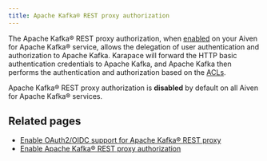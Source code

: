 ```yaml
---
title: Apache Kafka® REST proxy authorization
---
```


The Apache Kafka® REST proxy authorization, when
[enabled](/docs/products/kafka/karapace/howto/enable-karapace) on your Aiven for Apache Kafka® service, allows the
delegation of user authentication and authorization to Apache Kafka.
Karapace will forward the HTTP basic authentication credentials to
Apache Kafka, and Apache Kafka then performs the authentication and
authorization based on the
[ACLs](/docs/products/kafka/concepts/acl).

Apache Kafka® REST proxy authorization is **disabled** by default on all
Aiven for Apache Kafka® services.

## Related pages

-   [Enable OAuth2/OIDC support for Apache Kafka® REST proxy](/docs/products/kafka/karapace/howto/enable-oauth-oidc-kafka-rest-proxy)
-   [Enable Apache Kafka® REST proxy authorization](/docs/products/kafka/karapace/howto/enable-kafka-rest-proxy-authorization)
